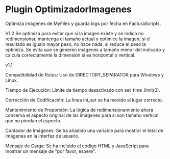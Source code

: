 # Plugin OptimizadorImagenes

Optimiza imágenes de MyFiles y guarda logs por fecha en FacturaScripts.

V1.2 
Se optimiza para evitar que si la imagen existe y se indica no redimensionar, mantenga el tamaño actual y optimice la imagen, si el resultado es igualo mayor peso,
no hace nada, si reduce el peso la optimiza.
Se evita que se generen imágenes a tamaño menor del indicado y calcula correctamente la dimensión si es horizontal o vertical.


v1.1 


Compatibilidad de Rutas: Uso de DIRECTORY_SEPARATOR para Windows y Linux.

Tiempo de Ejecución: Límite de tiempo desactivado con set_time_limit(0).

Corrección de Codificación: La línea ini_set se ha movido al lugar correcto.

Mantenimiento de Proporción: La lógica de redimensionamiento ahora conserva el aspecto original de las imágenes para si son tamaño vertical que no pierdan el aspecto.

Contador de Imágenes: Se ha añadido una variable para mostrar el total de imágenes en la interfaz de usuario.

Mensaje de Carga: Se ha incluido el código HTML y JavaScript para mostrar un mensaje de "por favor, espere".
